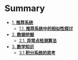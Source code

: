 # Summary

* [1. **推荐系统**]()
  * [1.1. **推荐系统中的相似性探讨**](rec-sys/推荐系统中的相似性探讨.md)
* [2. **数据挖掘**]()
  * [2.1. **异常点检测算法**](dm/异常点检测算法.md)
* [3. **数学知识**]()
  * [3.1 **积分系统的思考**](math/积分系统的思考.md)
